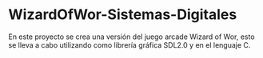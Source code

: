 # WizardOfWor-Sistemas-Digitales
En este proyecto se crea una versión del juego arcade Wizard of Wor, esto se lleva a cabo utilizando como librería gráfica SDL2.0 y en el lenguaje C.

